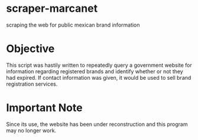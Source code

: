 # scraper-marcanet
scraping the web for public mexican brand information

# Objective

This script was hastily written to repeatedly query a government website for information regarding registered brands and identify whether or not they had expired.  If contact information was given, it would be used to sell brand registration services.

# Important Note

Since its use, the website has been under reconstruction and this program may no longer work.
